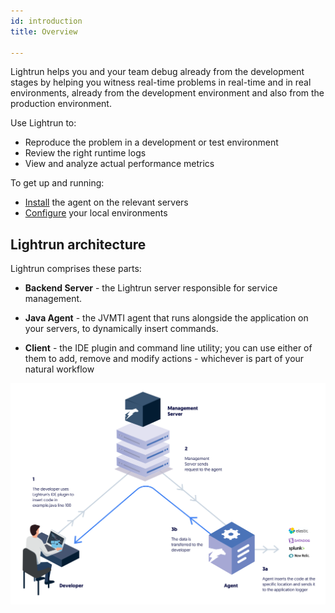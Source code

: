 ```yaml
---
id: introduction
title: Overview

---
```


Lightrun helps you and your team debug already from the development stages by helping you witness real-time problems in real-time and in real environments, already from the development environment and also from the production environment. 

Use Lightrun to: 
- Reproduce the problem in a development or test environment
- Review the right runtime logs 
- View and analyze actual performance metrics

To get up and running: 
- [Install](install.md) the agent on the relevant servers
- [Configure](install.md) your local environments

Lightrun architecture
--------

Lightrun comprises these parts:

- **Backend Server** -  the Lightrun server responsible for service
  management.

- **Java Agent** - the JVMTI agent that runs alongside the application on your servers,
    to dynamically insert commands.

- **Client** - the IDE plugin and command line utility; you can use either of them to add, remove and modify actions - whichever is part of your natural workflow

![Lightrun architecture](assets/diagram.png)